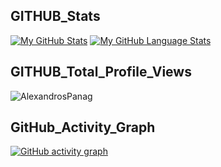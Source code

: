 GITHUB_Stats
--------
[![My GitHub Stats](https://github-readme-stats.vercel.app/api/?username=alexandrospanag&count_private=true&theme=merko&showicons=true)]()
[![My GitHub Language Stats](https://github-readme-stats.vercel.app/api/top-langs/?username=alexandrospanag&langs_count=5&theme=merko)]()




GITHUB_Total_Profile_Views
--------

<p align="left"> <img src="https://komarev.com/ghpvc/?username=AlexandrosPanag01&label=Profile%20views&color=129e00&style=plastic" alt="AlexandrosPanag" /> </p>


GitHub_Activity_Graph
---------
[![GitHub activity graph](https://activity-graph.herokuapp.com/graph?username=AlexandrosPanag&&theme=xcode)](https://github.com/AlexandrosPanag)
